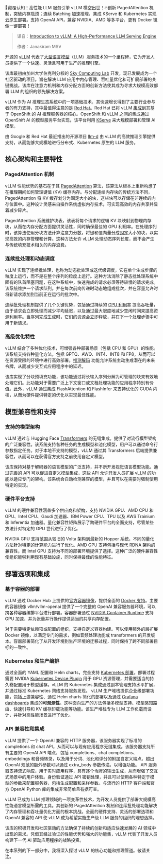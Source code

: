 
<!--
title: vLLM 简介：一款高性能LLM服务引擎
cover: https://cdn.thenewstack.io/media/2025/06/8e0be2d8-vllm.png
summary: 🚀颠覆认知！高性能 LLM 服务引擎 vLLM 横空出世！🔥创新 PagedAttention 机制，突破内存瓶颈；连续 Batching 加速推理，集成 KServe 和 Kubernetes 实现云原生部署。支持 OpenAI API，兼容 NVIDIA、AMD 等多平台，更有 Docker 镜像一键部署！
-->

🚀颠覆认知！高性能 LLM 服务引擎 vLLM 横空出世！🔥创新 PagedAttention 机制，突破内存瓶颈；连续 Batching 加速推理，集成 KServe 和 Kubernetes 实现云原生部署。支持 OpenAI API，兼容 NVIDIA、AMD 等多平台，更有 Docker 镜像一键部署！

> 译自：[Introduction to vLLM: A High-Performance LLM Serving Engine](https://thenewstack.io/introduction-to-vllm-a-high-performance-llm-serving-engine/)
> 
> 作者：Janakiram MSV

开源的 [vLLM](https://github.com/vllm-project/vllm) 代表了[大型语言模型](https://thenewstack.io/llm/)（LLM）服务技术的一个里程碑，它为开发人员提供了一个快速、灵活且可用于生产的推理引擎。

该库最初由加州大学伯克利分校的 [Sky Computing Lab](https://sky.cs.berkeley.edu/) 开发，现已发展成为一个社区驱动的项目，旨在解决 LLM 应用中内存管理、吞吐量优化和可扩展部署的关键挑战。该库在注意力机制和内存分配方面的创新方法使其成为寻求大规模高效部署 LLM 的组织的领先解决方案。

vLLM 作为 AI 推理生态系统中的一项基础技术，其快速增长得到了主要行业参与者的有力支持，其中最值得注意的是 [Red Hat](https://www.openshift.com/try?utm_content=inline+mention)。Red Hat 已将 vLLM [集成](https://www.redhat.com/en/about/press-releases/red-hat-unlocks-generative-ai-any-model-and-any-accelerator-across-hybrid-cloud-red-hat-ai-inference-server)到其基于 OpenShift 的 AI 推理服务器的核心。OpenShift 和 vLLM 之间的集成通过 OpenShift AI 的模型服务平台实现，该平台利用 [KServe](https://github.com/kserve/kserve) 来大规模部署和管理 AI 模型。

由 Google 和 Red Hat 最近推出的开源项目 [llm-d](https://llm-d.ai/) 由 vLLM 的高效推理引擎提供支持，从而能够大规模地进行分布式、Kubernetes 原生的 LLM 服务。

## 核心架构和主要特性

### PagedAttention 机制

vLLM 性能优势的基石在于其 [PagedAttention](https://blog.vllm.ai/2023/06/20/vllm.html) 算法，该算法从根本上重新构想了在推理期间如何管理键值 (KV) 缓存内存。与分配连续内存块的传统方法不同，PagedAttention 将 KV 缓存划分为固定大小的块，这些块可以存储在非连续的内存位置中。这种设计灵感来自操作系统虚拟内存技术，可实现高效的内存共享并显着减少碎片。

PagedAttention 系统维护块表，该表将每个请求的逻辑 KV 块映射到物理内存块，从而在内存分配方面提供灵活性，同时确保最佳的 GPU 利用率。在处理序列时，该算法使用分块方法计算注意力分数，将键和值向量分成固定大小的块，以实现高效的内存管理和计算。这种方法允许 vLLM 处理动态序列长度，而不会产生与传统填充技术相关的内存浪费。

### 连续批处理和动态调度

vLLM 实现了连续批处理，也称为动态批处理或迭代级调度，它在单个生成步骤的粒度上运行，而不是在整个序列的粒度上运行。这种方法消除了静态批处理系统中固有的队首阻塞问题，在这种系统中，快速完成的请求必须等待较慢的请求完成。该系统维护一个请求队列，并在每次前向传递时动态地组成批次，并在容量允许时将新请求添加到当前正在运行的批次中。

连续批处理机制提供了几个关键优势，包括通过持续的 [GPU 利用率](https://thenewstack.io/developers-can-now-uber-gpus-with-nvidias-lepton-platform/) 提高吞吐量，由于请求会立即处理而减少平均延迟，以及通过最大限度地减少空闲时间来提高资源利用率。当序列完成生成时，它们的资源会立即释放，并在下一个处理步骤中可用于新请求。

### 高级优化特性

vLLM 结合了多种优化技术，可增强各种部署场景（包括 CPU 和 GPU）的性能。该系统支持各种量化方法，包括 GPTQ、AWQ、INT4、INT8 和 FP8，从而可以在资源受限的环境中进行高效部署。[推测解码](https://x.com/karpathy/status/1697318534555336961) 功能允许系统主动生成潜在的未来令牌，从而减少交互式应用程序中的延迟。

该库实现了分块预填充功能，该功能通过将长输入序列分解为可管理的块来有效地处理它们。此功能对于需要广泛上下文窗口或文档处理功能的应用程序特别有价值。此外，vLLM 通过集成 FlashAttention 和 FlashInfer 来支持优化的 CUDA 内核，从而为硬件提供特定的优化以实现最佳性能。
## 模型兼容性和支持

### 支持的模型架构

vLLM 通过与 Hugging Face [Transformers](https://huggingface.co/docs/transformers/en/index) 的无缝集成，提供了对流行模型架构的广泛兼容性。该系统支持各种任务的生成模型和池化模型，用户可以通过命令行参数指定任务。对于本地不支持的模型，vLLM 通过其 Transformers 后端提供兼容性，从而可以在获得官方支持之前使用自定义模型。

该库保持对基于解码器的语言模型的广泛支持，并不断开发视觉语言模型功能。通过完善的 API 可以促进自定义模型集成，这些 API 允许开发人员扩展 vLLM 的功能以适应专门的架构。该系统会自动检测兼容的模型，并且可以在需要时强制使用特定的实现。

### 硬件平台支持

vLLM 的硬件兼容性涵盖多个供应商和架构，支持 NVIDIA GPU、AMD CPU 和 GPU、Intel CPU、Gaudi 加速器、IBM Power CPU、TPU 以及 AWS Trainium 和 Inferentia 加速器。量化兼容性矩阵展示了跨硬件平台的全面支持，尽管某些方法针对特定的 GPU 世代进行了优化。

NVIDIA GPU 支持范围从较旧的 Volta 架构到最新的 Hopper 系统，不同的量化方法针对特定的计算能力进行了优化。AMD GPU 支持包括与现代 RDNA 架构的兼容性，而 Intel GPU 支持为不同的部署环境提供了选择。这种广泛的硬件兼容性使组织能够利用现有基础设施，同时保持最佳的性能特征。

## 部署选项和集成

### 基于容器的部署

vLLM 通过 Docker Hub 上提供的[官方容器镜像](https://hub.docker.com/u/vllm)，提供全面的 [Docker 支持](https://thenewstack.io/containers-in-the-age-of-ai-a-chat-with-new-docker-president-mark-cavage/)。主要的容器镜像 vllm/vllm-openai 提供了一个完整的 OpenAI 兼容服务器环境，可以跨各种容器编排平台进行部署。容器部署通过 [NVIDIA Container Runtime](https://developer.nvidia.com/container-runtime) 支持 GPU 加速，并为张量并行操作提供适当的共享内存配置。

对于需要特定依赖项或配置的组织，支持自定义容器构建。可以使用额外的层扩展 Docker 镜像，以满足专门的需求，例如音频处理功能或 transformers 的开发版本。容器部署简化了从开发环境到生产环境的迁移过程，同时保持了跨不同部署目标的一致性。

### Kubernetes 和生产编排

通过全面的 YAML 配置和 Helm charts，完全支持 [Kubernetes 部署](https://thenewstack.io/kubernetes/)。部署过程需要 NVIDIA [Kubernetes Device Plugin](https://catalog.ngc.nvidia.com/orgs/nvidia/containers/k8s-device-plugin) 用于 GPU 资源管理，并需要适当的持久卷配置用于模型缓存。vLLM 的 Kubernetes 集成通过副本管理支持水平扩展，并通过标准 Kubernetes 网络支持服务发现。
vLLM 生产堆栈提供企业级部署功能，包括上游兼容性、通过 Helm charts 简化的部署以及通过 [Grafana dashboards](https://thenewstack.io/grafana-11-no-need-to-create-promql-queries-for-prometheus/) 集成的**可观测性**。这种面向生产的方法包括多模型支持、模型感知路由、快速引导和 KV 缓存卸载功能等功能。该生产堆栈专为 LLM 工作负载而设计，并针对高性能场景进行了优化。

### API 兼容性和集成

vLLM 提供了一个 OpenAI 兼容的 HTTP 服务器，该服务器实现了标准的 completions 和 chat API，从而可以与现有应用程序无缝集成。该服务器支持所有主要的 OpenAI API 端点，包括 completions、chat completions、embeddings 和音频转录，以及用于分词、池化和评分的附加自定义端点。超出 OpenAI 规范的额外参数可以通过 extra_body 参数传递，以增强功能。
API 服务器支持流式响应，用于实时应用程序，具有逐个令牌的输出生成，从而增强了交互式场景中的用户体验。身份验证通过 API 密钥处理，并且可以使用各种特定于模型的参数来配置服务器，包括生成配置和采样参数。与流行的 HTTP 客户端和官方 OpenAI Python 库的集成非常简单且有据可查。

vLLM 已成为 LLM 推理领域的一项变革性技术，为开发人员提供了部署大规模高性能语言模型所需的工具。其创新的 PagedAttention 机制和连续批处理功能解决了内存管理和吞吐量优化方面的根本挑战。全面的硬件支持、灵活的部署选项和 OpenAI 兼容的 API 使 vLLM 成为希望实施生产级 LLM 服务的组织的理想选择。

该库的积极开发和社区驱动的方法确保了持续的创新和适应快速发展的 AI 领域中出现的需求。凭借其经过验证的性能优势和强大的功能集，vLLM 代表了开发人员构建下一代 AI 驱动应用程序的战略投资。

在本系列的下一部分中，我将深入探讨 vLLM 的核心功能和推理管道。敬请关注。